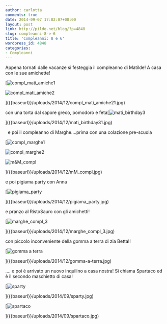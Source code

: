 ```yaml
---
author: carlotta
comments: true
date: 2014-09-07 17:02:07+00:00
layout: post
link: http://pilde.net/blog/?p=4848
slug: compleanni-8-e-6
title: 'Compleanni: 8 e 6'
wordpress_id: 4848
categories:
- Compleanni
---
```


Appena tornati dalle vacanze si festeggia il compleanno di Matilde! A casa con le sue amichette!

[![compl_mati_amiche1]({{baseurl}}/uploads/2014/12/compl_mati_amiche1.jpg)


![compl_mati_amiche2]({{baseurl}}/uploads/2014/12/compl_mati_amiche21.jpg)


]({{baseurl}}/uploads/2014/12/compl_mati_amiche21.jpg)


con una torta dal sapore greco, pomodoro e feta[![mati_birthday3]({{baseurl}}/uploads/2014/12/mati_birthday31.jpg)


]({{baseurl}}/uploads/2014/12/mati_birthday31.jpg)


   e poi il compleanno di Marghe....prima con una colazione pre-scuola

[![compl_marghe1]({{baseurl}}/uploads/2014/12/compl_marghe1.jpg)


![compl_marghe2]({{baseurl}}/uploads/2014/12/compl_marghe21.jpg)


![m&M_compl]({{baseurl}}/uploads/2014/12/mM_compl.jpg)


]({{baseurl}}/uploads/2014/12/mM_compl.jpg)


e poi pigiama party con Anna

[![pigiama_party]({{baseurl}}/uploads/2014/12/pigiama_party.jpg)


]({{baseurl}}/uploads/2014/12/pigiama_party.jpg)


e pranzo al RistoSauro con gli amichetti!

[![marghe_compl_3]({{baseurl}}/uploads/2014/12/marghe_compl_3.jpg)


]({{baseurl}}/uploads/2014/12/marghe_compl_3.jpg)


con piccolo inconveniente della gomma a terra di zia Betta!!

[![gomma a terra]({{baseurl}}/uploads/2014/12/gomma-a-terra.jpg)


]({{baseurl}}/uploads/2014/12/gomma-a-terra.jpg)


.... e poi è arrivato un nuovo inquilino a casa nostra! Si chiama Spartaco ed è il secondo maschietto di casa!

[![sparty]({{baseurl}}/uploads/2014/09/sparty.jpg)


]({{baseurl}}/uploads/2014/09/sparty.jpg)


 [![spartaco]({{baseurl}}/uploads/2014/09/spartaco.jpg)


]({{baseurl}}/uploads/2014/09/spartaco.jpg)



